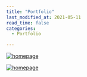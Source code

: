 ```yaml
---
title: "Portfolio"
last_modified_at: 2021-05-11
read_time: false
categories:
  - Portfolio

---
```

[![homepage][1]][2]

[1]:  http://commonmark.org/help/images/favicon.png
[2]:  http://commonmark.org "Redirect to homepage"

[![homepage][3]][4]

[3]:  https://www1.wdr.de/radio/wdr5/sendungen/morgenecho/gewalt-frauen-104~_v-HintergrundL.jpg
[4]:  https://www1.wdr.de/nachrichten/corona-ueberlastete-frauenhaeuser-100.html "Redirect to homepage"